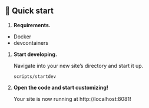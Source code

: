 ## 🚀 Quick start

1.  **Requirements.**

- Docker
- devcontainers

1.  **Start developing.**

    Navigate into your new site’s directory and start it up.

    ```shell
    scripts/startdev
    ```

3.  **Open the code and start customizing!**

    Your site is now running at http://localhost:8081!
